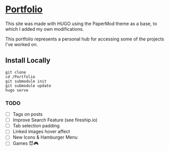 # [Portfolio](https://xangrab.com/)

This site was made with HUGO using the PaperMod theme as a base, to which I added my own modifications.

This portfolio represents a personal hub for accessing some of the projects I've worked on.

## Install Locally

```
git clone
cd /Portfolio
git submodule init
git submodule update
hugo serve
```

### TODO
- [ ] Tags on posts
- [ ] Improve Search Feature (see fireship.io)
- [ ] Tab selection padding
- [ ] Linked images hover affect
- [ ] New Icons & Hamburger Menu
- [ ] Games 😈🎮
